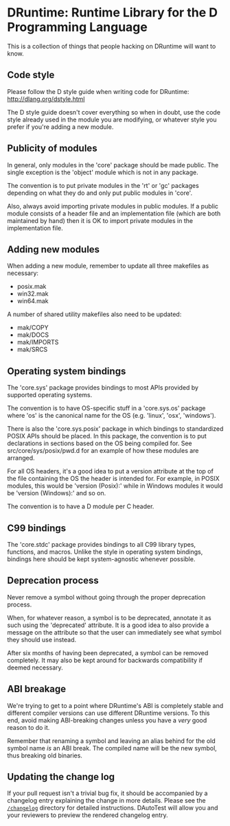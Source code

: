 DRuntime: Runtime Library for the D Programming Language
========================================================

This is a collection of things that people hacking on
DRuntime will want to know.

Code style
----------

Please follow the D style guide when writing code for
DRuntime: http://dlang.org/dstyle.html

The D style guide doesn't cover everything so when in
doubt, use the code style already used in the module you
are modifying, or whatever style you prefer if you're
adding a new module.

Publicity of modules
--------------------

In general, only modules in the 'core' package should be
made public. The single exception is the 'object' module
which is not in any package.

The convention is to put private modules in the 'rt' or
'gc' packages depending on what they do and only put
public modules in 'core'.

Also, always avoid importing private modules in public
modules. If a public module consists of a header file
and an implementation file (which are both maintained by
hand) then it is OK to import private modules in the
implementation file.

Adding new modules
------------------

When adding a new module, remember to update all three
makefiles as necessary:

* posix.mak
* win32.mak
* win64.mak

A number of shared utility makefiles also need to be
updated:

* mak/COPY
* mak/DOCS
* mak/IMPORTS
* mak/SRCS

Operating system bindings
-------------------------

The 'core.sys' package provides bindings to most APIs
provided by supported operating systems.

The convention is to have OS-specific stuff in a
'core.sys.os' package where 'os' is the canonical name
for the OS (e.g. 'linux', 'osx', 'windows').

There is also the 'core.sys.posix' package in which
bindings to standardized POSIX APIs should be placed.
In this package, the convention is to put declarations
in sections based on the OS being compiled for. See
src/core/sys/posix/pwd.d for an example of how these
modules are arranged.

For all OS headers, it's a good idea to put a version
attribute at the top of the file containing the OS
the header is intended for. For example, in POSIX
modules, this would be 'version (Posix):' while in
Windows modules it would be 'version (Windows):' and
so on.

The convention is to have a D module per C header.

C99 bindings
------------

The 'core.stdc' package provides bindings to all C99
library types, functions, and macros. Unlike the style
in operating system bindings, bindings here should be
kept system-agnostic whenever possible.

Deprecation process
-------------------

Never remove a symbol without going through the proper
deprecation process.

When, for whatever reason, a symbol is to be deprecated,
annotate it as such using the 'deprecated' attribute. It
is a good idea to also provide a message on the attribute
so that the user can immediately see what symbol they
should use instead.

After six months of having been deprecated, a symbol can
be removed completely. It may also be kept around for
backwards compatibility if deemed necessary.

ABI breakage
------------

We're trying to get to a point where DRuntime's ABI is
completely stable and different compiler versions can
use different DRuntime versions. To this end, avoid
making ABI-breaking changes unless you have a *very*
good reason to do it.

Remember that renaming a symbol and leaving an alias
behind for the old symbol name *is* an ABI break. The
compiled name will be the new symbol, thus breaking old
binaries.

Updating the change log
-----------------------

If your pull request isn't a trivial bug fix, it
should be accompanied by a changelog entry explaining
the change in more details.
Please see the [`/changelog`](https://github.com/dlang/druntime/tree/master/changelog)
directory for detailed instructions.
DAutoTest will allow you and your reviewers to preview the rendered changelog entry.
